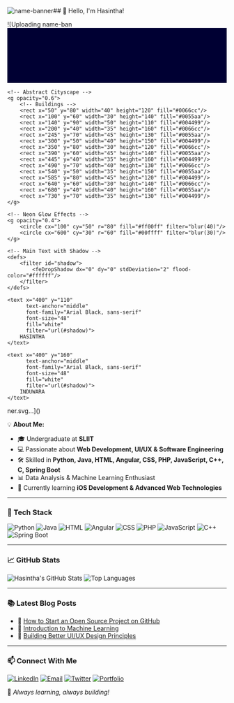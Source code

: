 ![name-banner](https://github.com/user-attachments/assets/15c7a415-4aa0-43f1-b6a6-59bd395cb084)## 👋 Hello, I'm Hasintha!

![Uploading name-ban<svg xmlns="http://www.w3.org/2000/svg" viewBox="0 0 800 200">
    <!-- Background Rectangle -->
    <rect width="800" height="200" fill="#000033"/>
    
    <!-- Abstract Cityscape -->
    <g opacity="0.6">
        <!-- Buildings -->
        <rect x="50" y="80" width="40" height="120" fill="#0066cc"/>
        <rect x="100" y="60" width="30" height="140" fill="#0055aa"/>
        <rect x="140" y="90" width="50" height="110" fill="#004499"/>
        <rect x="200" y="40" width="35" height="160" fill="#0066cc"/>
        <rect x="245" y="70" width="45" height="130" fill="#0055aa"/>
        <rect x="300" y="50" width="40" height="150" fill="#004499"/>
        <rect x="350" y="80" width="30" height="120" fill="#0066cc"/>
        <rect x="390" y="60" width="45" height="140" fill="#0055aa"/>
        <rect x="445" y="40" width="35" height="160" fill="#004499"/>
        <rect x="490" y="70" width="40" height="130" fill="#0066cc"/>
        <rect x="540" y="50" width="35" height="150" fill="#0055aa"/>
        <rect x="585" y="80" width="45" height="120" fill="#004499"/>
        <rect x="640" y="60" width="30" height="140" fill="#0066cc"/>
        <rect x="680" y="40" width="40" height="160" fill="#0055aa"/>
        <rect x="730" y="70" width="35" height="130" fill="#004499"/>
    </g>

    <!-- Neon Glow Effects -->
    <g opacity="0.4">
        <circle cx="100" cy="50" r="80" fill="#ff00ff" filter="blur(40)"/>
        <circle cx="600" cy="30" r="60" fill="#00ffff" filter="blur(30)"/>
    </g>

    <!-- Main Text with Shadow -->
    <defs>
        <filter id="shadow">
            <feDropShadow dx="0" dy="0" stdDeviation="2" flood-color="#ffffff"/>
        </filter>
    </defs>
    
    <text x="400" y="110" 
          text-anchor="middle" 
          font-family="Arial Black, sans-serif" 
          font-size="48" 
          fill="white"
          filter="url(#shadow)">
        HASINTHA
    </text>
    
    <text x="400" y="160" 
          text-anchor="middle" 
          font-family="Arial Black, sans-serif" 
          font-size="48" 
          fill="white"
          filter="url(#shadow)">
        INDUWARA
    </text>
</svg>
ner.svg…]()



💡 **About Me:**
- 🎓 Undergraduate at **SLIIT**
- 💻 Passionate about **Web Development, UI/UX & Software Engineering**
- 🛠️ Skilled in **Python, Java, HTML, Angular, CSS, PHP, JavaScript, C++, C, Spring Boot**
- 📊 Data Analysis & Machine Learning Enthusiast
- 🌱 Currently learning **iOS Development & Advanced Web Technologies**

---

### 🚀 Tech Stack

![Python](https://img.shields.io/badge/Python-3776AB?style=for-the-badge&logo=python&logoColor=white)
![Java](https://img.shields.io/badge/Java-007396?style=for-the-badge&logo=java&logoColor=white)
![HTML](https://img.shields.io/badge/HTML5-E34F26?style=for-the-badge&logo=html5&logoColor=white)
![Angular](https://img.shields.io/badge/Angular-DD0031?style=for-the-badge&logo=angular&logoColor=white)
![CSS](https://img.shields.io/badge/CSS3-1572B6?style=for-the-badge&logo=css3&logoColor=white)
![PHP](https://img.shields.io/badge/PHP-777BB4?style=for-the-badge&logo=php&logoColor=white)
![JavaScript](https://img.shields.io/badge/JavaScript-F7DF1E?style=for-the-badge&logo=javascript&logoColor=black)
![C++](https://img.shields.io/badge/C++-00599C?style=for-the-badge&logo=c%2B%2B&logoColor=white)
![Spring Boot](https://img.shields.io/badge/Spring%20Boot-6DB33F?style=for-the-badge&logo=spring-boot&logoColor=white)

---

### 📈 GitHub Stats
![Hasintha's GitHub Stats](https://github-readme-stats.vercel.app/api?username=Hasintha00&show_icons=true&theme=radical)
![Top Languages](https://github-readme-stats.vercel.app/api/top-langs/?username=Hasintha00&layout=compact&theme=radical)

---

### 📚 Latest Blog Posts
- 📝 [How to Start an Open Source Project on GitHub](#)
- 📝 [Introduction to Machine Learning](#)
- 📝 [Building Better UI/UX Design Principles](#)

---

### 📫 Connect With Me
[![LinkedIn](https://img.shields.io/badge/LinkedIn-0077B5?style=for-the-badge&logo=linkedin&logoColor=white)](https://www.linkedin.com/in/hasintha-meegahawela-7a206b348/)
[![Email](https://img.shields.io/badge/Email-D14836?style=for-the-badge&logo=gmail&logoColor=white)](hasintha.im@gmail.com)
[![Twitter](https://img.shields.io/badge/Twitter-1DA1F2?style=for-the-badge&logo=twitter&logoColor=white)](https://twitter.com/your-handle)
[![Portfolio](https://img.shields.io/badge/Portfolio-FF5722?style=for-the-badge&logo=react&logoColor=white)](https://yourportfolio.com)

🚀 _Always learning, always building!_

